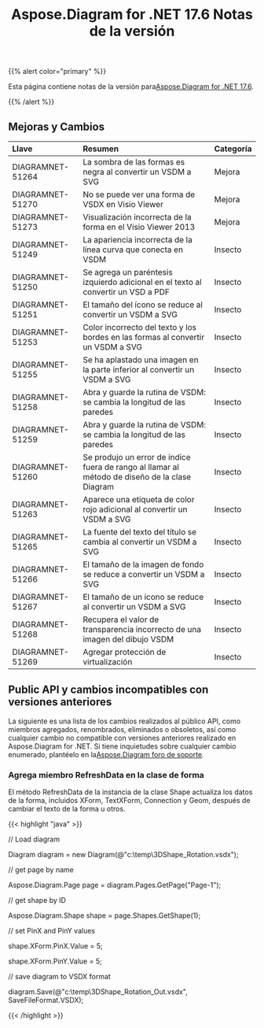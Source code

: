 ﻿---
title: Aspose.Diagram for .NET 17.6 Notas de la versión
type: docs
weight: 70
url: /es/net/aspose-diagram-for-net-17-6-release-notes/
---
{{% alert color="primary" %}} 

 Esta página contiene notas de la versión para[Aspose.Diagram for .NET 17.6](https://www.nuget.org/packages/Aspose.Diagram/17.6.0).

{{% /alert %}} 
## **Mejoras y Cambios**

|**Llave**|**Resumen**|**Categoría**|
|:- |:- |:- |
|DIAGRAMNET-51264|La sombra de las formas es negra al convertir un VSDM a SVG|Mejora|
|DIAGRAMNET-51270|No se puede ver una forma de VSDX en Visio Viewer|Mejora|
|DIAGRAMNET-51273|Visualización incorrecta de la forma en el Visio Viewer 2013|Mejora|
|DIAGRAMNET-51249|La apariencia incorrecta de la línea curva que conecta en VSDM|Insecto|
|DIAGRAMNET-51250|Se agrega un paréntesis izquierdo adicional en el texto al convertir un VSD a PDF|Insecto|
|DIAGRAMNET-51251|El tamaño del ícono se reduce al convertir un VSDM a SVG|Insecto|
|DIAGRAMNET-51253|Color incorrecto del texto y los bordes en las formas al convertir un VSDM a SVG|Insecto|
|DIAGRAMNET-51255|Se ha aplastado una imagen en la parte inferior al convertir un VSDM a SVG|Insecto|
|DIAGRAMNET-51258|Abra y guarde la rutina de VSDM: se cambia la longitud de las paredes|Insecto|
|DIAGRAMNET-51259|Abra y guarde la rutina de VSDM: se cambia la longitud de las paredes|Insecto|
|DIAGRAMNET-51260|Se produjo un error de índice fuera de rango al llamar al método de diseño de la clase Diagram|Insecto|
|DIAGRAMNET-51263|Aparece una etiqueta de color rojo adicional al convertir un VSDM a SVG|Insecto|
|DIAGRAMNET-51265|La fuente del texto del título se cambia al convertir un VSDM a SVG|Insecto|
|DIAGRAMNET-51266|El tamaño de la imagen de fondo se reduce a convertir un VSDM a SVG|Insecto|
|DIAGRAMNET-51267|El tamaño de un ícono se reduce al convertir un VSDM a SVG|Insecto|
|DIAGRAMNET-51268|Recupera el valor de transparencia incorrecto de una imagen del dibujo VSDM|Insecto|
|DIAGRAMNET-51269|Agregar protección de virtualización|Insecto|
## **Public API y cambios incompatibles con versiones anteriores**
La siguiente es una lista de los cambios realizados al público API, como miembros agregados, renombrados, eliminados o obsoletos, así como cualquier cambio no compatible con versiones anteriores realizado en Aspose.Diagram for .NET. Si tiene inquietudes sobre cualquier cambio enumerado, plantéelo en la[Aspose.Diagram foro de soporte](https://forum.aspose.com/c/diagram/17).
### **Agrega miembro RefreshData en la clase de forma**
El método RefreshData de la instancia de la clase Shape actualiza los datos de la forma, incluidos XForm, TextXForm, Connection y Geom, después de cambiar el texto de la forma u otros.

{{< highlight "java" >}}

 // Load diagram

Diagram diagram = new Diagram(@"c:\temp\3DShape_Rotation.vsdx");

// get page by name

Aspose.Diagram.Page page = diagram.Pages.GetPage("Page-1");

// get shape by ID

Aspose.Diagram.Shape shape = page.Shapes.GetShape(1);

// set PinX and PinY values

shape.XForm.PinX.Value = 5;

shape.XForm.PinY.Value = 5;

// save diagram to VSDX format

diagram.Save(@"c:\temp\3DShape_Rotation_Out.vsdx", SaveFileFormat.VSDX);

{{< /highlight >}}

